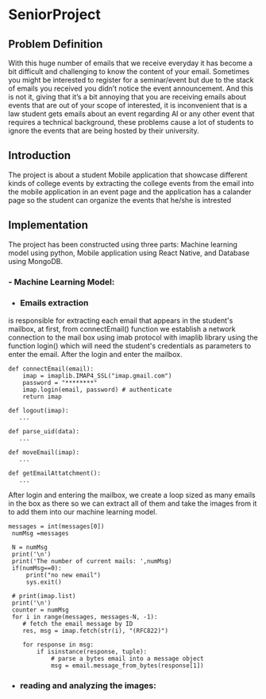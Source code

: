 # SeniorProject

## Problem Definition
With this huge number of emails that we receive everyday it has become a bit difficult and challenging to know the content of your email. Sometimes you might be interested to register for a seminar/event but due to the stack of emails you received you didn’t notice the event announcement.
And this is not it, giving that it’s a bit annoying that you are receiving emails about events that are out of your scope of interested, it is inconvenient that is a law student gets emails about an event regarding AI or any other event that requires a technical background, these problems cause a lot of students to ignore the events that are being hosted by their university.

## Introduction

The project is about a student Mobile application that showcase different kinds of college events by extracting the college events from the email into the mobile application in an event page and the application has a calander page so the student can organize the events that he/she is intrested 

## Implementation

The project has been constructed using three parts: Machine learning model using python, Mobile application using React Native, and Database using MongoDB.

### - Machine Learning Model:
- ### Emails extraction
is responsible for extracting each email that appears in the student's mailbox, at first, from connectEmail() function we establish a network connection to the mail box using imab protocol with imaplib library using the function login() which will need the student's credentials as parameters to enter the email. After the login and enter the mailbox.
```
def connectEmail(email):
    imap = imaplib.IMAP4_SSL("imap.gmail.com")
    password = "********"
    imap.login(email, password) # authenticate
    return imap

def logout(imap):
   ...

def parse_uid(data):
   ...

def moveEmail(imap):
   ...
   
def getEmailAttatchment():
   ...
```

After login and entering the mailbox, we create a loop sized as many emails in the box as there so we can extract all of them and take the images from it to add them into our machine learning model.
```
messages = int(messages[0])
 numMsg =messages
 
 N = numMsg
 print('\n')
 print('The number of current mails: ',numMsg)
 if(numMsg==0):
     print("no new email")
     sys.exit()
 
 # print(imap.list)
 print('\n')
 counter = numMsg
 for i in range(messages, messages-N, -1):
    # fetch the email message by ID
    res, msg = imap.fetch(str(i), "(RFC822)")
    
    for response in msg:
        if isinstance(response, tuple):
            # parse a bytes email into a message object
            msg = email.message_from_bytes(response[1])
```
- ### reading and analyzing the images:

